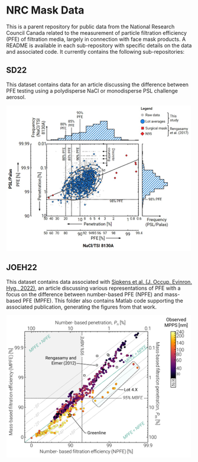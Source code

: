 
# NRC Mask Data

This is a parent repository for public data from the National Research Council Canada related to the measurement of particle filtration efficiency (PFE) of filtration media, largely in connection with face mask products. A README is available in each sub-repository with specific details on the data and associated code. It currently contains the following sub-repositories: 

## SD22

This dataset contains data for an article discussing the difference between PFE testing using a polydisperse NaCl or monodisperse PSL challenge aerosol. 

<img src="sd22/docs/02_nacl_psl.jpg/" style="width:500px;">

## JOEH22

This dataset contains data associated with [Sipkens et al. (J. Occup. Evinron. Hyg., 2022)][joeh22], an article discussing various representations of PFE with a focus on the difference between number-based PFE (NPFE) and mass-based PFE (MPFE). This folder also contains Matlab code supporting the associated publication, generating the figures from that work. 

<img src="joeh22/docs/01_npfe_mpfe.jpg/" style="width:500px;">



[joeh22]: https://doi.org/10.1080/15459624.2022.2114596
